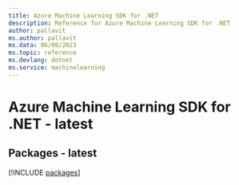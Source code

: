 ```yaml
---
title: Azure Machine Learning SDK for .NET
description: Reference for Azure Machine Learning SDK for .NET
author: pallavit
ms.author: pallavit
ms.data: 06/08/2023
ms.topic: reference
ms.devlang: dotnet
ms.service: machinelearning
---
```

# Azure Machine Learning SDK for .NET - latest
## Packages - latest
[!INCLUDE [packages](machine-learning-index.md)]